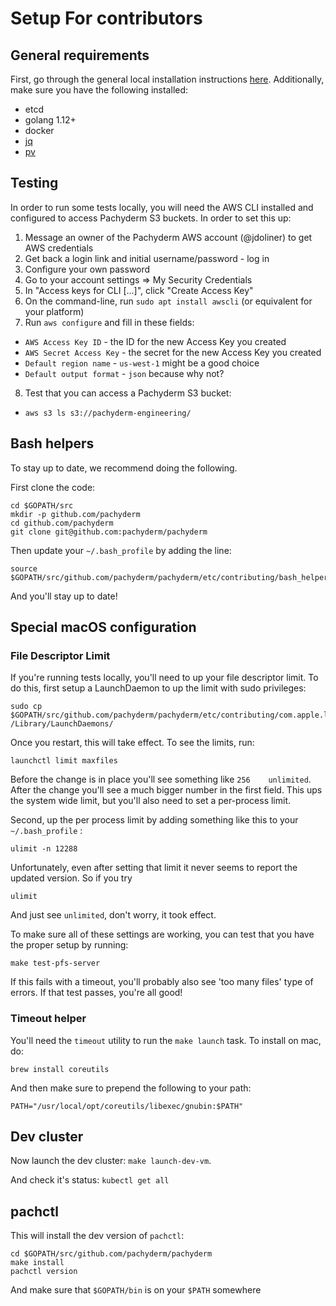 # Setup For contributors

## General requirements

First, go through the general local installation instructions [here](http://docs.pachyderm.io/en/latest/getting_started/local_installation.html). Additionally, make sure you have the following installed:

- etcd
- golang 1.12+
- docker
- [jq](https://stedolan.github.io/jq/)
- [pv](http://ivarch.com/programs/pv.shtml)

## Testing

In order to run some tests locally, you will need the AWS CLI installed and
configured to access Pachyderm S3 buckets.  In order to set this up:

1. Message an owner of the Pachyderm AWS account (@jdoliner) to get AWS credentials
2. Get back a login link and initial username/password - log in
3. Configure your own password
4. Go to your account settings => My Security Credentials
5. In "Access keys for CLI [...]", click "Create Access Key"
6. On the command-line, run `sudo apt install awscli` (or equivalent for your platform)
7. Run `aws configure` and fill in these fields:
  * `AWS Access Key ID` - the ID for the new Access Key you created
  * `AWS Secret Access Key` - the secret for the new Access Key you created
  * `Default region name` - `us-west-1` might be a good choice
  * `Default output format` - `json` because why not?
8. Test that you can access a Pachyderm S3 bucket:
  * `aws s3 ls s3://pachyderm-engineering/`

## Bash helpers

To stay up to date, we recommend doing the following.

First clone the code:

    cd $GOPATH/src
    mkdir -p github.com/pachyderm
    cd github.com/pachyderm
    git clone git@github.com:pachyderm/pachyderm

Then update your `~/.bash_profile` by adding the line:

    source $GOPATH/src/github.com/pachyderm/pachyderm/etc/contributing/bash_helpers

And you'll stay up to date!

## Special macOS configuration

### File Descriptor Limit

If you're running tests locally, you'll need to up your file descriptor limit. To do this, first setup a LaunchDaemon to up the limit with sudo privileges:

    sudo cp $GOPATH/src/github.com/pachyderm/pachyderm/etc/contributing/com.apple.launchd.limit.plist /Library/LaunchDaemons/

Once you restart, this will take effect. To see the limits, run:

    launchctl limit maxfiles

Before the change is in place you'll see something like `256    unlimited`. After the change you'll see a much bigger number in the first field. This ups the system wide limit, but you'll also need to set a per-process limit.

Second, up the per process limit by adding something like this to your `~/.bash_profile` :

    ulimit -n 12288

Unfortunately, even after setting that limit it never seems to report the updated version. So if you try

    ulimit

And just see `unlimited`, don't worry, it took effect.

To make sure all of these settings are working, you can test that you have the proper setup by running:

    make test-pfs-server

If this fails with a timeout, you'll probably also see 'too many files' type of errors. If that test passes, you're all good!

### Timeout helper

You'll need the `timeout` utility to run the `make launch` task. To install on mac, do:

    brew install coreutils

And then make sure to prepend the following to your path:

    PATH="/usr/local/opt/coreutils/libexec/gnubin:$PATH"

## Dev cluster

Now launch the dev cluster: `make launch-dev-vm`.

And check it's status: `kubectl get all`

## pachctl

This will install the dev version of `pachctl`:

    cd $GOPATH/src/github.com/pachyderm/pachyderm
    make install
    pachctl version

And make sure that `$GOPATH/bin` is on your `$PATH` somewhere
